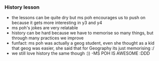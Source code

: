 ### History lesson

- the lessons can be quite dry but ms poh encourages us to push on because it gets more interesting in y3 and y4
- ms poh's jokes are very relatable
- history can be hard because we have to memorise so many things, but through many practices we improve
- funfact: ms poh was actually a geog student, even she thought as a kid that geog was easier, she said that for Geography its just memorising :/ 
- we still love history the same though :))
-MS POH IS AWESOME :DDD

